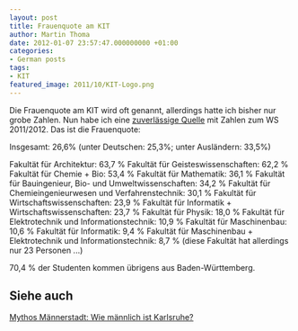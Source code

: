 ```yaml
---
layout: post
title: Frauenquote am KIT
author: Martin Thoma
date: 2012-01-07 23:57:47.000000000 +01:00
categories:
- German posts
tags:
- KIT
featured_image: 2011/10/KIT-Logo.png
---
```

Die Frauenquote am KIT wird oft genannt, allerdings hatte ich bisher nur grobe Zahlen. Nun habe ich eine <a href="http://www.kit.edu/downloads/Statistik_WS11.pdf">zuverl&auml;ssige Quelle</a> mit Zahlen zum WS 2011/2012. Das ist die Frauenquote:

Insgesamt: 26,6% (unter Deutschen: 25,3%; unter Ausl&auml;ndern: 33,5%)

Fakult&auml;t f&uuml;r Architektur: 63,7 %
Fakult&auml;t f&uuml;r Geisteswissenschaften: 62,2 %
Fakult&auml;t f&uuml;r Chemie + Bio: 53,4 %
Fakult&auml;t f&uuml;r Mathematik: 36,1 %
Fakult&auml;t f&uuml;r Bauingenieur, Bio- und Umweltwissenschaften: 34,2 %
Fakult&auml;t f&uuml;r Chemieingenieurwesen und Verfahrenstechnik: 30,1 %
Fakult&auml;t f&uuml;r Wirtschaftswissenschaften: 23,9 %
Fakult&auml;t f&uuml;r Informatik + Wirtschaftswissenschaften: 23,7 %
Fakult&auml;t f&uuml;r Physik: 18,0 %
Fakult&auml;t f&uuml;r Elektrotechnik und Informationstechnik: 10,9 %
Fakult&auml;t f&uuml;r Maschinenbau: 10,6 %
Fakult&auml;t f&uuml;r Informatik: 9,4 %
Fakult&auml;t f&uuml;r Maschinenbau + Elektrotechnik und Informationstechnik: 8,7 % (diese Fakult&auml;t hat allerdings nur 23 Personen ...)

70,4 % der Studenten kommen &uuml;brigens aus Baden-W&uuml;rttemberg.

<h2>Siehe auch</h2>
<a href="http://www.ka-news.de/region/karlsruhe/thema-des-monats./Mythos-Maennerstadt-Wie-maennlich-ist-Karlsruhe;art6066,793025">Mythos M&auml;nnerstadt: Wie m&auml;nnlich ist Karlsruhe?</a>
